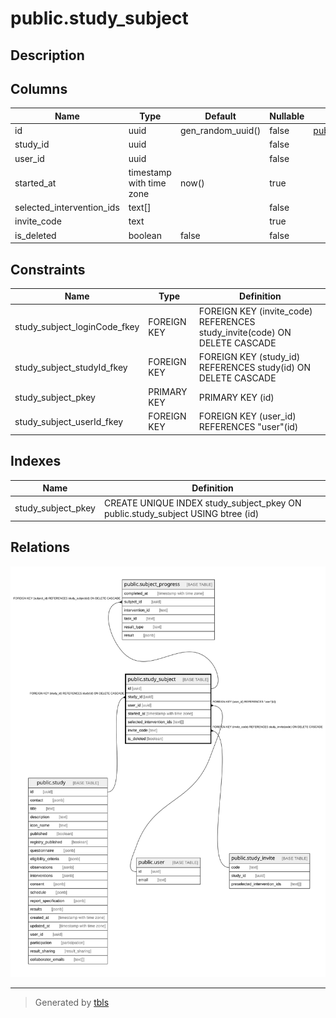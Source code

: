 # public.study_subject

## Description

## Columns

| Name | Type | Default | Nullable | Children | Parents | Comment |
| ---- | ---- | ------- | -------- | -------- | ------- | ------- |
| id | uuid | gen_random_uuid() | false | [public.subject_progress](public.subject_progress.md) |  |  |
| study_id | uuid |  | false |  | [public.study](public.study.md) |  |
| user_id | uuid |  | false |  | [public.user](public.user.md) |  |
| started_at | timestamp with time zone | now() | true |  |  |  |
| selected_intervention_ids | text[] |  | false |  |  |  |
| invite_code | text |  | true |  | [public.study_invite](public.study_invite.md) |  |
| is_deleted | boolean | false | false |  |  |  |

## Constraints

| Name | Type | Definition |
| ---- | ---- | ---------- |
| study_subject_loginCode_fkey | FOREIGN KEY | FOREIGN KEY (invite_code) REFERENCES study_invite(code) ON DELETE CASCADE |
| study_subject_studyId_fkey | FOREIGN KEY | FOREIGN KEY (study_id) REFERENCES study(id) ON DELETE CASCADE |
| study_subject_pkey | PRIMARY KEY | PRIMARY KEY (id) |
| study_subject_userId_fkey | FOREIGN KEY | FOREIGN KEY (user_id) REFERENCES "user"(id) |

## Indexes

| Name | Definition |
| ---- | ---------- |
| study_subject_pkey | CREATE UNIQUE INDEX study_subject_pkey ON public.study_subject USING btree (id) |

## Relations

![er](public.study_subject.svg)

---

> Generated by [tbls](https://github.com/k1LoW/tbls)
